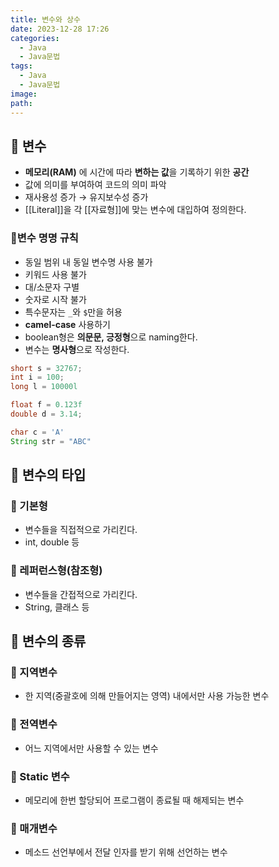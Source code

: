 ```yaml
---
title: 변수와 상수
date: 2023-12-28 17:26
categories:
  - Java
  - Java문법
tags:
  - Java
  - Java문법
image: 
path:
---
```


## 🌈 변수
- **메모리(RAM)** 에 시간에 따라 **변하는 값**을 기록하기 위한 **공간**
- 값에 의미를 부여하여 코드의 의미 파악
- 재사용성 증가 → 유지보수성 증가
- [[Literal]]을 각 [[자료형]]에 맞는 변수에 대입하여 정의한다.

### 📌변수 명명 규칙

- 동일 범위 내 동일 변수명 사용 불가
- 키워드 사용 불가
- 대/소문자 구별
- 숫자로 시작 불가
- 특수문자는 `_`와 `$`만을 허용
- **camel-case** 사용하기
- boolean형은 **의문문, 긍정형**으로 naming한다.
- 변수는 **명사형**으로 작성한다.
```java
short s = 32767;
int i = 100;
long l = 10000l

float f = 0.123f
double d = 3.14;

char c = 'A'
String str = "ABC"
```

## 🌈 변수의 타입
### 📌 기본형
+ 변수들을 직접적으로 가리킨다.
+ int, double 등

### 📌 레퍼런스형(참조형)
+ 변수들을 간접적으로 가리킨다.
+ String, 클래스 등

## 🌈 변수의 종류

### 📌 지역변수
- 한 지역(중괄호에 의해 만들어지는 영역) 내에서만 사용 가능한 변수

### 📌 전역변수
- 어느 지역에서만 사용할 수 있는 변수

### 📌 Static 변수
- 메모리에 한번 할당되어 프로그램이 종료될 때 해제되는 변수

### 📌 매개변수
- 메소드 선언부에서 전달 인자를 받기 위해 선언하는 변수
